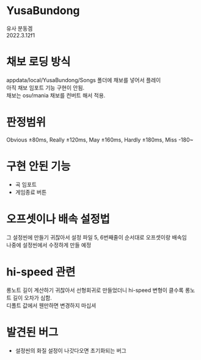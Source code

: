 # YusaBundong
유사 분동겜  
2022.3.12f1

# 채보 로딩 방식
appdata/local/YusaBundong/Songs 폴더에 채보를 넣어서 플레이  
아직 채보 임포트 기능 구현이 안됨.  
채보는 osu!mania 채보를 컨버트 해서 적용.

# 판정범위
Obvious ±80ms, Really ±120ms, May ±160ms, Hardly ±180ms, Miss -180~

# 구현 안된 기능
 - 곡 임포트
 - 게임종료 버튼

# 오프셋이나 배속 설정법
그 설정씬에 만들기 귀찮아서 설정 파일 5, 6번째줄이 순서대로 오프셋이랑 배속임  
나중에 설정씬에서 수정하게 만들 예정

# hi-speed 관련
롱노트 길이 계산하기 귀찮아서 선형회귀로 만들었더니 hi-speed 변형이 클수록 롱노트 길이 오차가 심함.  
디폴트 값에서 웬만하면 변경하지 마십셔

# 발견된 버그
 - 설정씬의 화질 설정이 나갓다오면 초기화되는 버그